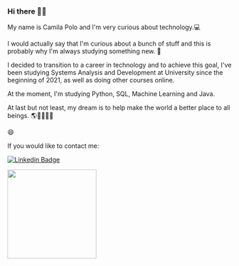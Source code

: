 ### Hi there 🙋‍♀️

<p>My name is Camila Polo and I'm very curious about technology.💻 </p>

<p> I would actually say that I'm curious about a bunch of stuff and this is probably why I'm always studying something new. 🤭</p>


<p>I decided to transition to a career in technology and to achieve this goal, I've been studying Systems Analysis and Development at University since the beginning of 2021, as well as doing other courses online.</p>


<p> At the moment, I'm studying Python, SQL, Machine Learning and Java. 

  
  
 <p>At last but not least, my dream is to help make the world a better place to all beings. 🌎🦁🌳🙋‍♀️</p>
  😄
  
 If you would like to contact me:



[![Linkedin Badge](https://img.shields.io/badge/-LinkedIn-blue?style=flat-square&logo=Linkedin&logoColor=white&link=https://www.linkedin.com/in/camilaspolo/)](https://www.linkedin.com/in/camilaspolo/)


<img height="200px" src="https://github-readme-stats.vercel.app/api?username=camilasp&show_icons=true=&include_all_commits=true&line_height=21&&theme=nightowl">


<!--
**camilasp/camilasp** is a ✨ _special_ ✨ repository because its `README.md` (this file) appears on your GitHub profile.

Here are some ideas to get you started:

- 🔭 I’m currently working on ...
- 🌱 I’m currently learning ...
- 👯 I’m looking to collaborate on ...
- 🤔 I’m looking for help with ...
- 💬 Ask me about ...
- 📫 How to reach me: ...
- 😄 Pronouns: ...
- ⚡ Fun fact: ...
-->
